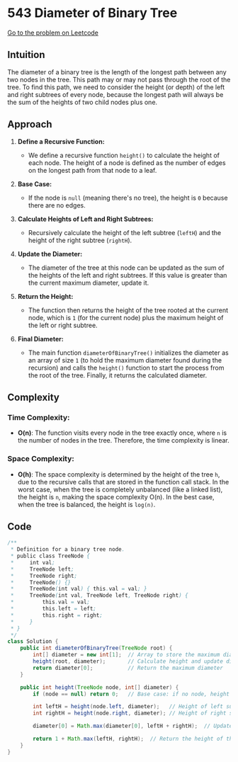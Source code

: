 # 543 Diameter of Binary Tree

[Go to the problem on Leetcode](https://leetcode.com/problems/diameter-of-binary-tree/)

## Intuition

The diameter of a binary tree is the length of the longest path between any two nodes in the tree. This path may or may not pass through the root of the tree. To find this path, we need to consider the height (or depth) of the left and right subtrees of every node, because the longest path will always be the sum of the heights of two child nodes plus one.

## Approach

1. **Define a Recursive Function:**
   - We define a recursive function `height()` to calculate the height of each node. The height of a node is defined as the number of edges on the longest path from that node to a leaf.

2. **Base Case:**
   - If the node is `null` (meaning there's no tree), the height is `0` because there are no edges.

3. **Calculate Heights of Left and Right Subtrees:**
   - Recursively calculate the height of the left subtree (`leftH`) and the height of the right subtree (`rightH`).

4. **Update the Diameter:**
   - The diameter of the tree at this node can be updated as the sum of the heights of the left and right subtrees. If this value is greater than the current maximum diameter, update it.

5. **Return the Height:**
   - The function then returns the height of the tree rooted at the current node, which is `1` (for the current node) plus the maximum height of the left or right subtree.

6. **Final Diameter:**
   - The main function `diameterOfBinaryTree()` initializes the diameter as an array of size `1` (to hold the maximum diameter found during the recursion) and calls the `height()` function to start the process from the root of the tree. Finally, it returns the calculated diameter.

## Complexity

### Time Complexity:
- **O(n)**: The function visits every node in the tree exactly once, where `n` is the number of nodes in the tree. Therefore, the time complexity is linear.

### Space Complexity:
- **O(h)**: The space complexity is determined by the height of the tree `h`, due to the recursive calls that are stored in the function call stack. In the worst case, when the tree is completely unbalanced (like a linked list), the height is `n`, making the space complexity O(n). In the best case, when the tree is balanced, the height is `log(n)`.

## Code

```java
/**
 * Definition for a binary tree node.
 * public class TreeNode {
 *     int val;
 *     TreeNode left;
 *     TreeNode right;
 *     TreeNode() {}
 *     TreeNode(int val) { this.val = val; }
 *     TreeNode(int val, TreeNode left, TreeNode right) {
 *         this.val = val;
 *         this.left = left;
 *         this.right = right;
 *     }
 * }
 */
class Solution {
    public int diameterOfBinaryTree(TreeNode root) {
        int[] diameter = new int[1];  // Array to store the maximum diameter
        height(root, diameter);       // Calculate height and update diameter
        return diameter[0];           // Return the maximum diameter
    }

    public int height(TreeNode node, int[] diameter) {
        if (node == null) return 0;   // Base case: if no node, height is 0

        int leftH = height(node.left, diameter);   // Height of left subtree
        int rightH = height(node.right, diameter); // Height of right subtree

        diameter[0] = Math.max(diameter[0], leftH + rightH);  // Update diameter

        return 1 + Math.max(leftH, rightH);  // Return the height of the current node
    }
}